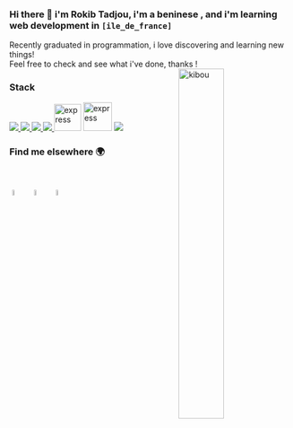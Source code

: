 ### Hi there 👋 i'm Rokib Tadjou, i'm a beninese , and i'm learning web development in ```[ile_de_france]``` 


<p align="left"> 
   Recently graduated in programmation, i love discovering and learning new things! <br>
   Feel free to check and see what i've done, thanks !
   <br>
 <img width="40%" src="https://res.cloudinary.com/practicaldev/image/fetch/s--K71rhxAe--/c_imagga_scale,f_auto,fl_progressive,h_420,q_auto,w_1000/https://dev-to-uploads.s3.amazonaws.com/i/l8xj0swpbuw60ewxrjmh.jpg" align="right" alt="kibou" >
</p> 

 
 
 ### Stack
 
<p align="left"> 
    <a href="https://www.java.com" target="_blank"> <img src="https://img.icons8.com/color/48/000000/java-coffee-cup-logo.png"/ > </a>
    <a href="https://developer.mozilla.org/en-US/docs/Web/JavaScript" target="_blank"> <img src="https://img.icons8.com/color/48/000000/javascript.png"/> </a> 
    <a href="https://www.w3.org/html/" target="_blank"> <img src="https://img.icons8.com/color/48/000000/html-5.png"/> </a> 
    <a href="https://www.w3schools.com/css/" target="_blank"> <img src="https://img.icons8.com/color/48/000000/css3.png"/> </a> 
     <a href="https://www.php.net/" target="_blank"> <img src="https://www.kindpng.com/picc/m/11-118738_php-logo-png-circle-transparent-png.png" alt="express" width="48" height="48"/></a>
  <a href="https://symfony.com/ target="_blank"> <img src="https://symfony.com/logos/symfony_black_03.png" alt="express" width="51" height="51" /></a> 
    <a style="padding-right:8px;" href="https://www.mysql.com/" target="_blank"> <img src="https://img.icons8.com/fluent/50/000000/mysql-logo.png"/> </a>  
</p> 




### Find me elsewhere 🌍

<br>

<a target="_blank" href="https://github.com/Kibouu945"><img alt="github" width="5%" style="padding:5px" src="https://img.icons8.com/clouds/100/000000/github.png"/></a>
	<a target="_blank" href="https://www.linkedin.com/in/rokib-tadjou-06966b1b1/"><img alt="linkedin" width="5%" style="padding:5px" src="https://img.icons8.com/clouds/100/000000/linkedin.png"/></a>
	<a target="_blank" href="mailto:rokibtadjou17@gmail.com"><img alt="twitter" width="5%" style="padding:5px" src="https://img.icons8.com/clouds/100/000000/gmail.png"/></a>
